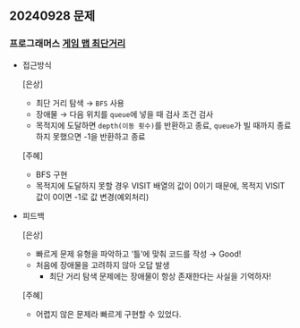 ## 20240928 문제

### 프로그래머스 [게임 맵 최단거리](https://school.programmers.co.kr/learn/courses/30/lessons/1844)
- 접근방식
  
  [은상]
  - 최단 거리 탐색 → `BFS` 사용
   - 장애물 → 다음 위치를 `queue`에 넣을 때 검사 조건 검사
   - 목적지에 도달하면 `depth(이동 횟수)`를 반환하고 종료, `queue`가 빌 때까지 종료하지 못했으면 -1을 반환하고 종료

  [주혜]
  - BFS 구현
  - 목적지에 도달하지 못할 경우 VISIT 배열의 값이 0이기 때문에, 목적지 VISIT 값이 0이면 -1로 값 변경(예외처리)
    
- 피드백
  
  [은상]
  - 빠르게 문제 유형을 파악하고 ‘틀’에 맞춰 코드를 작성 → Good!
  - 처음에 장애물을 고려하지 않아 오답 발생
    - 최단 거리 탐색 문제에는 장애물이 항상 존재한다는 사실을 기억하자!
 
  [주혜]
  - 어렵지 않은 문제라 빠르게 구현할 수 있었다.
